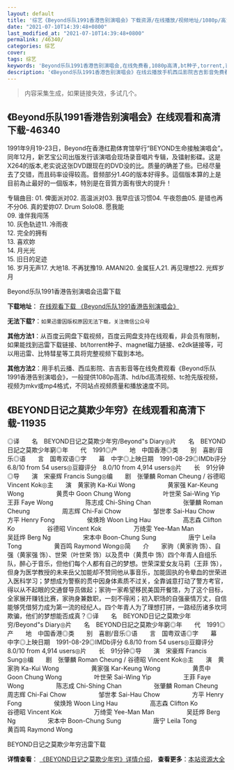 ```yaml
---
layout: default
title: '综艺《Beyond乐队1991香港告别演唱会》下载资源/在线播放/视频地址/1080p/高清/蓝光'
date: "2021-07-10T14:39:48+0800"
last_modified_at: "2021-07-10T14:39:48+0800"
permalink: /46340/
categories: 综艺
cover:
tags: 综艺
keywords: 'Beyond乐队1991香港告别演唱会,在线免费看,1080p高清,bt种子,torrent,百度云盘,magnet,磁力链,迅雷下载资源'
description: '《Beyond乐队1991香港告别演唱会》在线云播放手机西瓜影院吉吉影音免费看，1080p高清bd/hd未删减完整版和tc抢先枪版，mkv/mp4格式，附带bt/torrent种子、magnet/磁力链、百度云盘、网盘资源迅雷下载链接'
---
```


>内容采集生成，如果链接失效，多试几个。


## 《Beyond乐队1991香港告别演唱会》在线观看和高清下载-46340

1991年9月19-23日，Beyond在香港红勘体育馆举行“BEYOND生命接触演唱会&rdquo;。同年12月，新艺宝公司出版发行该演唱会现场录音唱片专辑，及镭射影碟。这是X264的版本,老实说这张DVD跟现在的DVD没的比。质量的确差了些。已经尽量去了交错，而且码率设得较高。音频部分1.4G的版本好得多。這個版本算的上是目前為止最好的一個版本，特別是在音質方面有很大的提升！</p>专辑曲目: 01. 俾面派对02. 高温派对03. 我早应该习惯04. 午夜怨曲05. 是错也再不分06. 真的爱妳07. Drum Solo08. 愿我能<br />09. 谁伴我闯荡<br />10. 灰色轨迹11. 冷雨夜<br />12. 完全的拥有<br />13. 喜欢妳<br />14. 月光光<br />15. 旧日的足迹<br />16. 岁月无声17. 大地18. 不再犹豫19. AMANI20. 金属狂人21. 再见理想22. 光辉岁月


Beyond乐队1991香港告别演唱会迅雷下载

**下载地址**： [在线观看下载 《Beyond乐队1991香港告别演唱会》](https://www.993dy.com//vod-detail-id-3506.html) 


**无法下载?**：`如果迅雷因版权原因无法下载，关注微信公众号 `

**其他方法1**：从百度云网盘下载视频，百度云网盘支持在线观看，非会员有限制，如果能找到迅雷下载链接、bt/torrent种子、magnet磁力链接、e2dk链接等，可以用迅雷、比特彗星等工具将完整视频下载到本地。

**其他方法2**：用手机云播、西瓜影院、吉吉影音等在线免费观看《Beyond乐队1991香港告别演唱会》，一般提供1080p高清、hd/bd高清视频、tc抢先版视频，视频为mkv或mp4格式，不同站点视频质量和播放速度不同。


## 《BEYOND日记之莫欺少年穷》在线观看和高清下载-11935

◎译　　名　BEYOND日记之莫欺少年穷/Beyond"s Diary◎片　　名　BEYOND日記之莫欺少年窮◎年　　代　1991◎产　　地　中国香港◎类　　别　喜剧/音乐◎语　　言　国粤双语◎字　　幕　中字◎上映日期　1991-08-29◎IMDb评分 6.8/10 from 54 users◎豆瓣评分　8.0/10 from 4,914 users◎片　　长　91分钟◎导　　演　宋豪辉 Francis Sung◎编　　剧　张肇麟 Roman Cheung / 谷德昭 Vincent Kok◎主　　演　黄家驹 Ka-Kui Wong　　　　 　黄家强 Kar-Keung Wong　　　　 　黄贯中 Goon Chung Wong　　　　 　叶世荣 Sai-Wing Yip　　　　 　王菲 Faye Wong　　　　 　陈志成 Chi-Shing Chan　　　　 　张肇麟 Roman Cheung　　　　 　周志辉 Chi-Fai Chow　　　　 　邹世孝 Sai-Hau Chow　　　　 　方平 Henry Fong　　　　 　侯焕玲 Woon Ling Hau　　　　 　高志森 Clifton Ko　　　　 　谷德昭 Vincent Kok　　　　 　万绮雯 Yee-Man Man　　　　 　吴廷烨 Berg Ng　　　　 　宋本中 Boon-Chung Sung　　　　 　唐宁 Leila Tong　　　　 　黄百鸣 Raymond Wong◎简　　介　　家驹（黄家驹 饰）、自强（黄家强 饰）、世荣（叶世荣 饰）以及贯中（黄贯中 饰）四个年青人自组乐队，醉心于音乐，但他们每个人都有自己的梦想。世荣深爱女友马莉（王菲 饰），但身为医学教授的未来岳父加能却不赞同他从事音乐，加能固执的令晕血的世荣进入医科学习；梦想成为警察的贯中因身体素质不过关，全靠诚意打动了警方考官，得以从不起眼的交通督导员做起；家驹一家希望移民美国开餐馆，为了这个目标，全家展开赚钱比赛，家驹身兼数职，一刻不得闲；初入职场的自强豪情万丈，自信能够凭借努力成为第一流的经纪人。四个年青人为了理想打拼，一路经历诸多坎坷欺骗，他们的梦想能否成真？◎译　　名　BEYOND日记之莫欺少年穷/Beyond"s Diary◎片　　名　BEYOND日記之莫欺少年窮◎年　　代　1991◎产　　地　中国香港◎类　　别　喜剧/音乐◎语　　言　国粤双语◎字　　幕　中字◎上映日期　1991-08-29◎IMDb评分 6.8/10 from 54 users◎豆瓣评分　8.0/10 from 4,914 users◎片　　长　91分钟◎导　　演　宋豪辉 Francis Sung◎编　　剧　张肇麟 Roman Cheung / 谷德昭 Vincent Kok◎主　　演　黄家驹 Ka-Kui Wong　　　　 　黄家强 Kar-Keung Wong　　　　 　黄贯中 Goon Chung Wong　　　　 　叶世荣 Sai-Wing Yip　　　　 　王菲 Faye Wong　　　　 　陈志成 Chi-Shing Chan　　　　 　张肇麟 Roman Cheung　　　　 　周志辉 Chi-Fai Chow　　　　 　邹世孝 Sai-Hau Chow　　　　 　方平 Henry Fong　　　　 　侯焕玲 Woon Ling Hau　　　　 　高志森 Clifton Ko　　　　 　谷德昭 Vincent Kok　　　　 　万绮雯 Yee-Man Man　　　　 　吴廷烨 Berg Ng　　　　 　宋本中 Boon-Chung Sung　　　　 　唐宁 Leila Tong　　　　 　黄百鸣 Raymond Wong


BEYOND日记之莫欺少年穷迅雷下载

**详情查看**： [《BEYOND日记之莫欺少年穷》详情介绍](/movie/11935/)， **查看更多**：[本站资源大全](/movie/t/all/)

